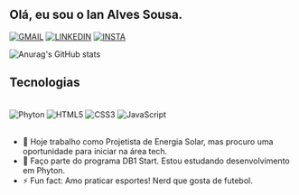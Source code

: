 ## Olá, eu sou o Ian Alves Sousa.

[![GMAIL](https://img.shields.io/badge/Gmail-D14836?style=for-the-badge&logo=gmail&logoColor=white)](https://criarmeulink.com.br/u/1676374716)
[![LINKEDIN](https://img.shields.io/badge/LinkedIn-0077B5?style=for-the-badge&logo=linkedin&logoColor=white)](www.linkedin.com/in/ian-alves-sousa)
[![INSTA](https://img.shields.io/badge/Instagram-E4405F?style=for-the-badge&logo=instagram&logoColor=white)](https://www.instagram.com/ianzinho_alves/)

![Anurag's GitHub stats](https://github-readme-stats.vercel.app/api?username=ianzinhoalves&show_icons=true&theme=gruvbox)

## Tecnologias

<div style="display: inline_block"><br/>
  <img align="center" alt="Phyton" src="https://img.shields.io/badge/Python-14354C?style=for-the-badge&logo=python&logoColor=white" />
  <img align="center" alt="HTML5" src="https://img.shields.io/badge/HTML5-E34F26?style=for-the-badge&logo=html5&logoColor=white" />  
  <img align="center" alt="CSS3" src="https://img.shields.io/badge/CSS3-1572B6?style=for-the-badge&logo=css3&logoColor=white" />  
  <img align="center" alt="JavaScript" src="https://img.shields.io/badge/JavaScript-F7DF1E?style=for-the-badge&logo=javascript&logoColor=black" />  
</div>
<br/>

- 🔭 Hoje trabalho como Projetista de Energia Solar, mas procuro uma oportunidade para iniciar na área tech.
- 🌱 Faço parte do programa DB1 Start. Estou estudando desenvolvimento em Phyton.
- ⚡ Fun fact: Amo praticar esportes! Nerd que gosta de futebol.


